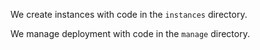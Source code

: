 We create instances with code in the `instances` directory.

We manage deployment with code in the `manage` directory.
